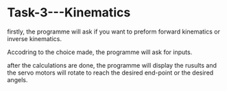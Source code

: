 # Task-3---Kinematics
firstly, the programme will ask if you want to preform forward kinematics or inverse kinematics.

Accodring to the choice made, the programme will ask for inputs.

after the calculations are done, the programme will display the rusults and the servo motors will rotate to reach the desired end-point or the desired angels. 
